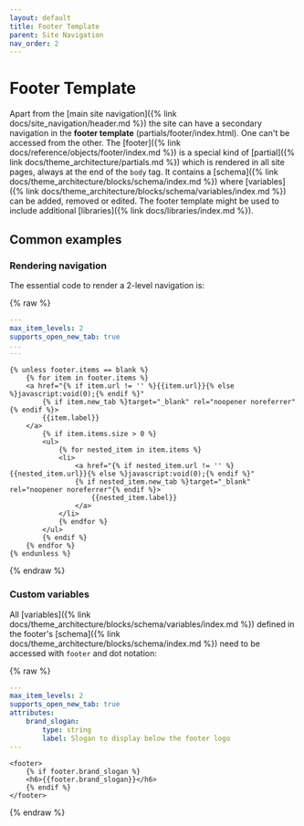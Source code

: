 ```yaml
---
layout: default
title: Footer Template
parent: Site Navigation
nav_order: 2
---
```


# Footer Template
Apart from the [main site navigation]({% link docs/site_navigation/header.md %}) the site can have a secondary navigation in the **footer template** (partials/footer/index.html). One can't be accessed from the other.
The [footer]({% link docs/reference/objects/footer/index.md %}) is a special kind of [partial]({% link docs/theme_architecture/partials.md %}) which is rendered in all site pages, always at the end of the `body` tag. It contains a [schema]({% link docs/theme_architecture/blocks/schema/index.md %}) where [variables]({% link docs/theme_architecture/blocks/schema/variables/index.md %}) can be added, removed or edited. The footer template might be used to include additional [libraries]({% link docs/libraries/index.md %}).

## Common examples

### Rendering navigation
The essential code to render a 2-level navigation is:

{% raw %}
```yaml
---
max_item_levels: 2
supports_open_new_tab: true
...
---
```
```liquid
{% unless footer.items == blank %}
    {% for item in footer.items %}
    <a href="{% if item.url != '' %}{{item.url}}{% else %}javascript:void(0);{% endif %}"
        {% if item.new_tab %}target="_blank" rel="noopener noreferrer"{% endif %}>
        {{item.label}}
    </a>
        {% if item.items.size > 0 %}
        <ul>
            {% for nested_item in item.items %}
            <li>
                <a href="{% if nested_item.url != '' %}{{nested_item.url}}{% else %}javascript:void(0);{% endif %}" 
                {% if nested_item.new_tab %}target="_blank" rel="noopener noreferrer"{% endif %}>
                    {{nested_item.label}}
                </a>
            </li>
            {% endfor %}
        </ul>
        {% endif %}
    {% endfor %}
{% endunless %}
```
{% endraw %}

### Custom variables
All [variables]({% link docs/theme_architecture/blocks/schema/variables/index.md %}) defined in the footer's [schema]({% link docs/theme_architecture/blocks/schema/index.md %}) need to be accessed with `footer` and dot notation:

{% raw %}
```yaml
---
max_item_levels: 2
supports_open_new_tab: true
attributes:
    brand_slogan:
        type: string
        label: Slogan to display below the footer logo
---
```
```liquid
<footer>
    {% if footer.brand_slogan %}
    <h6>{{footer.brand_slogan}}</h6>
    {% endif %}
</footer>
```
{% endraw %}